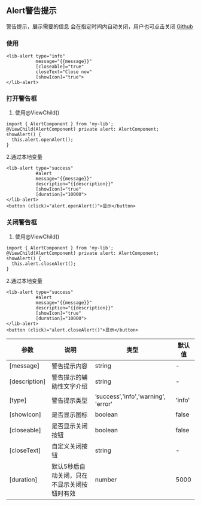 ## Alert警告提示  
警告提示，展示需要的信息
会在指定时间内自动关闭，用户也可点击关闭
[Github](https://github.com/sunshine1125/angular-lib)
### 使用
```
<lib-alert type="info"
           message="{{message}}"
           [closeable]="true"
           closeText="Close now"
           [showIcon]="true">
</lib-alert>
```

### 打开警告框
1. 使用@ViewChild()

```
import { AlertComponent } from 'my-lib';
@ViewChild(AlertComponent) private alert: AlertComponent;
showAlert() {
  this.alert.openAlert();
}
```
2.通过本地变量
```
<lib-alert type="success"
           #alert
           message="{{message}}"
           description="{{description}}"
           [showIcon]="true"
           [duration]="10000">
</lib-alert>
<button (click)="alert.openAlert()">显示</button>
```
### 关闭警告框
1. 使用@ViewChild()

```
import { AlertComponent } from 'my-lib';
@ViewChild(AlertComponent) private alert: AlertComponent;
showAlert() {
  this.alert.closeAlert();
}
```
2.通过本地变量
```
<lib-alert type="success"
           #alert
           message="{{message}}"
           description="{{description}}"
           [showIcon]="true"
           [duration]="10000">
</lib-alert>
<button (click)="alert.closeAlert()">显示</button>
```
|参数|说明|类型|默认值|
|-|-|-|-|
|[message]|警告提示内容|string|-|
|[description]|警告提示的辅助性文字介绍|string|-|
|[type]|警告提示类型|’success‘,'info',’warning‘, 'error'|'info'|
|[showIcon]|是否显示图标|boolean|false|
|[closeable]|是否显示关闭按钮|boolean|false|
|[closeText]|自定义关闭按钮|string|-|
|[duration]|默认5秒后自动关闭，只在不显示关闭按钮时有效|number|5000|
